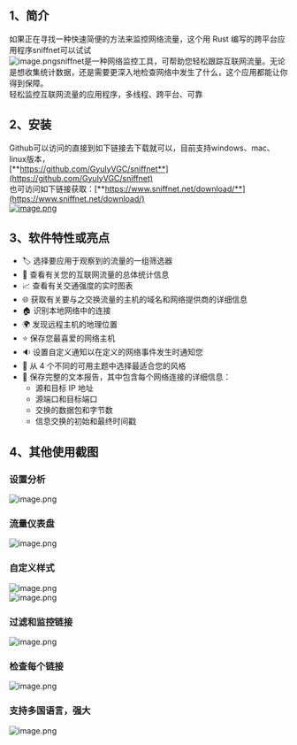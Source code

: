 <a name="TjoTx"></a>
## 1、简介
如果正在寻找一种快速简便的方法来监控网络流量，这个用 Rust 编写的跨平台应用程序sniffnet可以试试<br />![image.png](https://cdn.nlark.com/yuque/0/2023/png/396745/1693974950304-9598b16d-8145-497f-a325-66c5afc1e84d.png#averageHue=%23523e2c&clientId=ufaed3deb-c5a0-4&from=paste&height=816&id=u136b50b1&originHeight=2040&originWidth=3840&originalType=binary&ratio=2.5&rotation=0&showTitle=false&size=514437&status=done&style=none&taskId=u66f0babd-3092-4954-b9e0-d8241257894&title=&width=1536)sniffnet是一种网络监控工具，可帮助您轻松跟踪互联网流量。无论是想收集统计数据，还是需要更深入地检查网络中发生了什么，这个应用都能让你得到保障。<br />轻松监控互联网流量的应用程序，多线程、跨平台、可靠
<a name="dJYH7"></a>
## 2、安装
Github可以访问的直接到如下链接去下载就可以，目前支持windows、mac、linux版本，<br />[**https://github.com/GyulyVGC/sniffnet**](https://github.com/GyulyVGC/sniffnet)<br />也可访问如下链接获取：[**https://www.sniffnet.net/download/**](https://www.sniffnet.net/download/)<br />[![image.png](https://cdn.nlark.com/yuque/0/2023/png/396745/1693968535842-04feef72-b6cf-4e45-9ee8-8ec1766d61d9.png#averageHue=%23c1d6ec&clientId=ufaed3deb-c5a0-4&from=paste&height=365&id=u80b422eb&originHeight=913&originWidth=3752&originalType=binary&ratio=2.5&rotation=0&showTitle=false&size=157401&status=done&style=none&taskId=ub1374f9f-d532-40c5-8347-3fab8d2f601&title=&width=1500.8)](https://sniffnet.net/download/)
<a name="gZmzl"></a>
## 3、软件特性或亮点

- 🏷️ 选择要应用于观察到的流量的一组筛选器
- 📖 查看有关您的互联网流量的总体统计信息
- 📈 查看有关交通强度的实时图表
- 🌐 获取有关要与之交换流量的主机的域名和网络提供商的详细信息
- 🏠 识别本地网络中的连接
- 🌍 发现远程主机的地理位置
- ⭐ 保存您最喜爱的网络主机
- 🔉 设置自定义通知以在定义的网络事件发生时通知您
- 🎨 从 4 个不同的可用主题中选择最适合您的风格
- 📁 保存完整的文本报告，其中包含每个网络连接的详细信息：
   - 源和目标 IP 地址
   - 源端口和目标端口
   - 交换的数据包和字节数
   - 信息交换的初始和最终时间戳
<a name="qqhM5"></a>
## 4、其他使用截图
<a name="VUgtS"></a>
### 设置分析
![image.png](https://cdn.nlark.com/yuque/0/2023/png/396745/1693975083553-0fb4a5c9-7eb9-461a-a7ca-d28b1b9ac490.png#averageHue=%234a3a29&clientId=ufaed3deb-c5a0-4&from=paste&height=794&id=u49617130&originHeight=1984&originWidth=3840&originalType=binary&ratio=2.5&rotation=0&showTitle=false&size=371680&status=done&style=none&taskId=uefd6a02b-fb96-4f4b-8b80-2ee20918839&title=&width=1536)
<a name="l27d6"></a>
### 流量仪表盘
![image.png](https://cdn.nlark.com/yuque/0/2023/png/396745/1693974950304-9598b16d-8145-497f-a325-66c5afc1e84d.png#averageHue=%23523e2c&clientId=ufaed3deb-c5a0-4&from=paste&height=816&id=FdxM7&originHeight=2040&originWidth=3840&originalType=binary&ratio=2.5&rotation=0&showTitle=false&size=514437&status=done&style=none&taskId=u66f0babd-3092-4954-b9e0-d8241257894&title=&width=1536)
<a name="hWLly"></a>
### 自定义样式
![image.png](https://cdn.nlark.com/yuque/0/2023/png/396745/1693975207037-0b777250-65ac-409a-b07b-24e2d288145c.png#averageHue=%23b86101&clientId=ufaed3deb-c5a0-4&from=paste&height=794&id=u73d62cca&originHeight=1984&originWidth=3840&originalType=binary&ratio=2.5&rotation=0&showTitle=false&size=581434&status=done&style=none&taskId=ube825aa4-2954-4204-9ec1-2f89e2b03b2&title=&width=1536)<br />![image.png](https://cdn.nlark.com/yuque/0/2023/png/396745/1693975363123-1969aa9c-c035-456d-acca-7c4dd6432a9a.png#averageHue=%23f3f3da&clientId=ufaed3deb-c5a0-4&from=paste&height=794&id=u8a5a9a4c&originHeight=1984&originWidth=3840&originalType=binary&ratio=2.5&rotation=0&showTitle=false&size=576755&status=done&style=none&taskId=ucfada39f-76df-4768-a867-ae7321c73aa&title=&width=1536)
<a name="krUnz"></a>
### 过滤和监控链接
![image.png](https://cdn.nlark.com/yuque/0/2023/png/396745/1693975488049-ee73424c-e7ae-4d87-bada-e34060594196.png#averageHue=%23f4f4db&clientId=ufaed3deb-c5a0-4&from=paste&height=794&id=uf2d2b2c3&originHeight=1984&originWidth=3840&originalType=binary&ratio=2.5&rotation=0&showTitle=false&size=495837&status=done&style=none&taskId=u6262b5c0-dd0e-4573-9c88-2f8bb0630e6&title=&width=1536)
<a name="Du1H2"></a>
### 检查每个链接
![image.png](https://cdn.nlark.com/yuque/0/2023/png/396745/1693975548639-55ddc287-5c3a-4c6e-86db-689f1d3d8846.png#averageHue=%23abab99&clientId=ufaed3deb-c5a0-4&from=paste&height=794&id=ufd751228&originHeight=1984&originWidth=3840&originalType=binary&ratio=2.5&rotation=0&showTitle=false&size=398568&status=done&style=none&taskId=u9768668b-715f-4a54-aa48-597f3a5cc6c&title=&width=1536)
<a name="WK6zH"></a>
### 支持多国语言，强大
![image.png](https://cdn.nlark.com/yuque/0/2023/png/396745/1693975572968-0966ed31-56c6-47db-ad9f-8c0e9e2f428f.png#averageHue=%230d8027&clientId=ufaed3deb-c5a0-4&from=paste&height=794&id=u4441e7f6&originHeight=1984&originWidth=3840&originalType=binary&ratio=2.5&rotation=0&showTitle=false&size=478575&status=done&style=none&taskId=u75c6c362-438a-447a-abb8-0ca6c011ac3&title=&width=1536)
